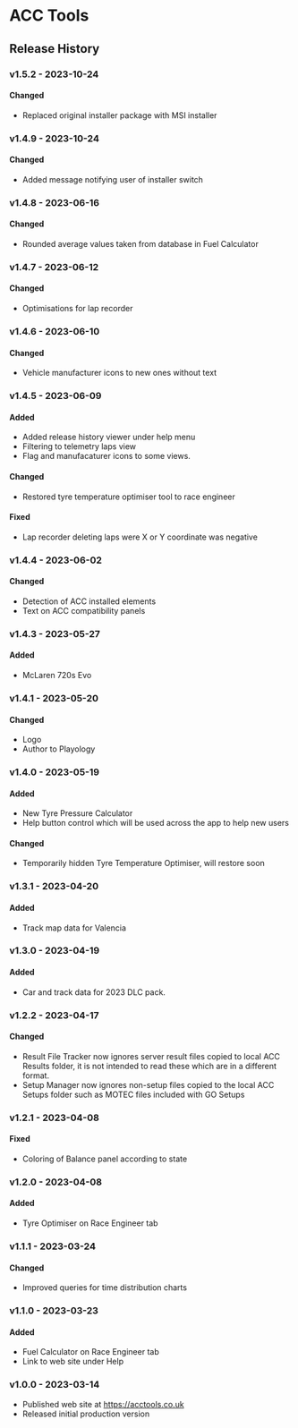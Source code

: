 # ACC Tools

## Release History

### v1.5.2 - 2023-10-24

#### Changed
- Replaced original installer package with MSI installer

### v1.4.9 - 2023-10-24

#### Changed
- Added message notifying user of installer switch

### v1.4.8 - 2023-06-16

#### Changed
- Rounded average values taken from database in Fuel Calculator


### v1.4.7 - 2023-06-12

#### Changed
- Optimisations for lap recorder


### v1.4.6 - 2023-06-10

#### Changed
- Vehicle manufacturer icons to new ones without text


### v1.4.5 - 2023-06-09

#### Added
- Added release history viewer under help menu
- Filtering to telemetry laps view
- Flag and manufacaturer icons to some views.

#### Changed
- Restored tyre temperature optimiser tool to race engineer

#### Fixed
- Lap recorder deleting laps were X or Y coordinate was negative


### v1.4.4 - 2023-06-02

#### Changed
- Detection of ACC installed elements
- Text on ACC compatibility panels


### v1.4.3 - 2023-05-27

#### Added
- McLaren 720s Evo


### v1.4.1 - 2023-05-20

#### Changed
- Logo
- Author to Playology


### v1.4.0 - 2023-05-19

#### Added
- New Tyre Pressure Calculator
- Help button control which will be used across the app to help new users

#### Changed
- Temporarily hidden Tyre Temperature Optimiser, will restore soon


### v1.3.1 - 2023-04-20

#### Added
- Track map data for Valencia


### v1.3.0 - 2023-04-19

#### Added
- Car and track data for 2023 DLC pack.


### v1.2.2 - 2023-04-17

#### Changed
- Result File Tracker now ignores server result files copied to local ACC Results folder, it is not intended to read these which are in a different format.
- Setup Manager now ignores non-setup files copied to the local ACC Setups folder such as MOTEC files included with GO Setups


### v1.2.1 - 2023-04-08

#### Fixed
- Coloring of Balance panel according to state


### v1.2.0 - 2023-04-08

#### Added
- Tyre Optimiser on Race Engineer tab


### v1.1.1 - 2023-03-24

#### Changed
- Improved queries for time distribution charts


### v1.1.0 - 2023-03-23

#### Added
- Fuel Calculator on Race Engineer tab
- Link to web site under Help


### v1.0.0 - 2023-03-14

- Published web site at https://acctools.co.uk
- Released initial production version

